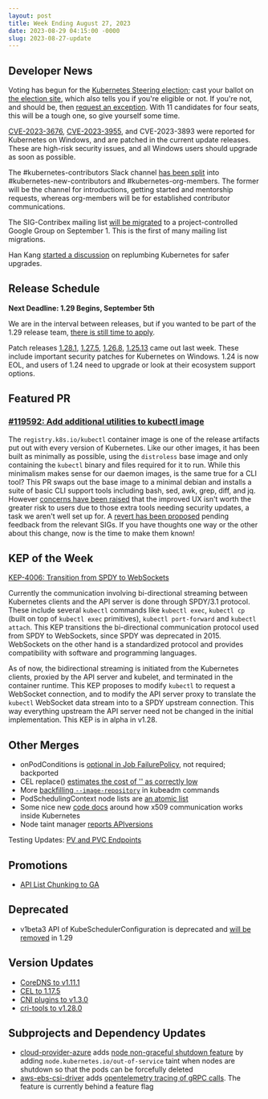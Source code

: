 ```yaml
---
layout: post
title: Week Ending August 27, 2023
date: 2023-08-29 04:15:00 -0000
slug: 2023-08-27-update
---
```


## Developer News

Voting has begun for the [Kubernetes Steering election](https://github.com/kubernetes/community/tree/master/elections/steering/2023); cast your ballot on [the election site](https://elections.k8s.io/), which also tells you if you're eligible or not.  If you're not, and should be, then [request an exception](https://elections.k8s.io/app/elections/steering---2023/exception).  With 11 candidates for four seats, this will be a tough one, so give yourself some time.

[CVE-2023-3676](https://github.com/kubernetes/kubernetes/issues/119339), [CVE-2023-3955](https://github.com/kubernetes/kubernetes/issues/119595), and CVE-2023-3893 were reported for Kubernetes on Windows, and are patched in the current update releases.  These are high-risk security issues, and all Windows users should upgrade as soon as possible.

The #kubernetes-contributors Slack channel [has been split](https://groups.google.com/a/kubernetes.io/g/dev/c/E1SeJvWQgzQ) into #kubernetes-new-contributors and #kubernetes-org-members.  The former will be the channel for introductions, getting started and mentorship requests, whereas org-members will be for established contributor communications.

The SIG-Contribex mailing list [will be migrated](https://groups.google.com/a/kubernetes.io/g/dev/c/wETk0QU0ZSI) to a project-controlled Google Group on September 1.  This is the first of many mailing list migrations.

Han Kang [started a discussion](https://docs.google.com/document/d/1MAANihiX5lUE-PYIaNIgkK9l7MH1btl7q-iq6K9DUWI/edit) on replumbing Kubernetes for safer upgrades.


## Release Schedule

**Next Deadline: 1.29 Begins, September 5th**

We are in the interval between releases, but if you wanted to be part of the 1.29 release team, [there is still time to apply](https://docs.google.com/forms/d/e/1FAIpQLSfo4EXVqjlHzz2QPeNqar8dprZV06ETm740VQASEQLHRCX1tw/viewform?usp=sf_link).

Patch releases [1.28.1](https://github.com/kubernetes/kubernetes/blob/master/CHANGELOG/CHANGELOG-1.27.md), [1.27.5](https://github.com/kubernetes/kubernetes/blob/master/CHANGELOG/CHANGELOG-1.27.md), [1.26.8](https://github.com/kubernetes/kubernetes/blob/master/CHANGELOG/CHANGELOG-1.26.md), [1.25.13](https://github.com/kubernetes/kubernetes/blob/master/CHANGELOG/CHANGELOG-1.25.md) came out last week.  These include important security patches for Kubernetes on Windows.  1.24 is now EOL, and users of 1.24 need to upgrade or look at their ecosystem support options.

## Featured PR

### [#119592: Add additional utilities to kubectl image](https://github.com/kubernetes/kubernetes/pull/119592)

The `registry.k8s.io/kubectl` container image is one of the release artifacts put out with every version of Kubernetes. Like our other images, it has been built as minimally as possible, using the `distroless` base image and only containing the `kubectl` binary and files required for it to run. While this minimalism makes sense for our daemon images, is the same true for a CLI tool? This PR swaps out the base image to a minimal debian and installs a suite of basic CLI support tools including bash, sed, awk, grep, diff, and jq. However [concerns have been raised](https://github.com/kubernetes/kubernetes/pull/119592#issuecomment-1695825072) that the improved UX isn't worth the greater risk to users due to those extra tools needing security updates, a task we aren't well set up for. A [revert has been proposed](https://github.com/kubernetes/kubernetes/pull/120219) pending feedback from the relevant SIGs. If you have thoughts one way or the other about this change, now is the time to make them known!

## KEP of the Week

[KEP-4006: Transition from SPDY to WebSockets](https://github.com/kubernetes/enhancements/tree/master/keps/sig-api-machinery/4006-transition-spdy-to-websockets)

Currently the communication involving bi-directional streaming between Kubernetes clients and the API server is done through SPDY/3.1 protocol. These include several `kubectl` commands like `kubectl exec`, `kubectl cp` (built on top of `kubectl exec` primitives), `kubectl port-forward` and `kubectl attach`. This KEP transitions the bi-directional communication protocol used from SPDY to WebSockets, since SPDY was deprecated in 2015. WebSockets on the other hand is a standardized protocol and provides compatibility with software and programming languages.

As of now, the bidirectional streaming is initiated from the Kubernetes clients, proxied by the API server and kubelet, and terminated in the container runtime. This KEP proposes to modify `kubectl` to request a WebSocket connection, and to modify the API server proxy to translate the `kubectl` WebSocket data stream into to a SPDY upstream connection. This way everything upstream the API server need not be changed in the initial implementation. This KEP is in alpha in v1.28.

## Other Merges

* onPodConditions is [optional in Job FailurePolicy](https://github.com/kubernetes/kubernetes/pull/120204), not required; backported
* CEL replace() [estimates the cost of '' as correctly low](https://github.com/kubernetes/kubernetes/pull/120097)
* More [backfilling `--image-repository`](https://github.com/kubernetes/kubernetes/pull/120072) in kubeadm commands
* PodSchedulingContext node lists are [an atomic list](https://github.com/kubernetes/kubernetes/pull/119962)
* Some nice new [code docs](https://github.com/kubernetes/kubernetes/pull/119933) around how x509 communication works inside Kubernetes
* Node taint manager [reports APIversions](https://github.com/kubernetes/kubernetes/pull/114095)

Testing Updates: [PV and PVC Endpoints](https://github.com/kubernetes/kubernetes/pull/119695)

## Promotions

* [API List Chunking to GA](https://github.com/kubernetes/kubernetes/pull/119503)

## Deprecated

* v1beta3 API of KubeSchedulerConfiguration is deprecated and [will be removed](https://github.com/kubernetes/kubernetes/pull/119994) in 1.29

## Version Updates

* [CoreDNS to v1.11.1](https://github.com/kubernetes/kubernetes/pull/120116)
* [CEL to 1.17.5](https://github.com/kubernetes/kubernetes/pull/120060)
* [CNI plugins to v1.3.0](https://github.com/kubernetes/kubernetes/pull/119969)
* [cri-tools to v1.28.0](https://github.com/kubernetes/kubernetes/pull/119933)

## Subprojects and Dependency Updates

* [cloud-provider-azure](https://github.com/kubernetes-sigs/cloud-provider-azure) adds [node non-graceful shutdown feature](https://github.com/kubernetes-sigs/cloud-provider-azure/pull/4508) by adding `node.kubernetes.io/out-of-service` taint when nodes are shutdown so that the pods can be forcefully deleted
* [aws-ebs-csi-driver](https://github.com/kubernetes-sigs/aws-ebs-csi-driver) adds [opentelemetry tracing of gRPC calls](https://github.com/kubernetes-sigs/aws-ebs-csi-driver/pull/1714). The feature is currently behind a feature flag
